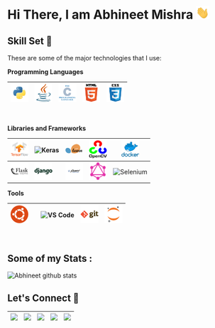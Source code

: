 <h1>Hi There, I am <a>Abhineet Mishra</a> <img  src="https://raw.githubusercontent.com/ABSphreak/ABSphreak/master/gifs/Hi.gif" width="30px"></h1>

## Skill Set :muscle:

These are some of the major technologies that I use:

**Programming Languages**

<img title="Python" alt="Python" width="40px" src="https://raw.githubusercontent.com/github/explore/master/topics/python/python.png" />|<img alt="Java" title="Java" width="40px" src="https://raw.githubusercontent.com/github/explore/master/topics/java/java.png">|<img title="C" alt="C" width="40px" src="https://raw.githubusercontent.com/github/explore/master/topics/c/c.png"> |<img title="HTML" alt="HTML" width="40px" src="https://raw.githubusercontent.com/github/explore/master/topics/html/html.png">| <img title="CSS" alt="CSS" width="40px" src="https://raw.githubusercontent.com/github/explore/master/topics/css/css.png">
|--|--|--|--|--|
<br>

**Libraries and Frameworks**

<img title="TensorFlow" alt="TensorFlow" width="40px" src="https://raw.githubusercontent.com/github/explore/master/topics/tensorflow/tensorflow.png">|<img title="Keras" alt="Keras" width="40px" src="https://upload.wikimedia.org/wikipedia/commons/thumb/a/ae/Keras_logo.svg/240px-Keras_logo.svg.png">|<img title="Scikit-Learn" alt="Scikit Learn" width="40px" src="https://raw.githubusercontent.com/github/explore/master/topics/scikit-learn/scikit-learn.png">|<img title="OpenCV" alt="OpenCV" width="40px" src="https://raw.githubusercontent.com/github/explore/master/topics/opencv/opencv.png">|<img title="Docker" alt="Docker" width="40px" src="https://raw.githubusercontent.com/github/explore/master/topics/docker/docker.png">
|--|--|--|--|--|
<img title="Flask" alt="Flask" width="40px" src="https://raw.githubusercontent.com/github/explore/master/topics/flask/flask.png">|<img title="Django" alt="Django" width="40px" src="https://raw.githubusercontent.com/github/explore/master/topics/django/django.png">|<img title="jQuery" alt="jQuery" width="40px" src="https://raw.githubusercontent.com/github/explore/master/topics/jquery/jquery.png">|<img title="GrahpQL" alt="GraphQL" width="40px" src="https://raw.githubusercontent.com/github/explore/master/topics/graphql/graphql.png">|<img title="Selenium" alt="Selenium" width="40px" src="https://img.icons8.com/color/48/000000/selenium-test-automation.png">


**Tools**

<img title="Ubuntu" alt="Ubuntu" width="40px" src="https://raw.githubusercontent.com/github/explore/master/topics/ubuntu/ubuntu.png">||<img title="VS Code" alt="VS Code" width="40px" src="https://img.icons8.com/fluent/48/000000/visual-studio-code-2019.png">|<img title="git" alt="git" width="40px" src="https://raw.githubusercontent.com/github/explore/master/topics/git/git.png">|<img title="Jupyter Notebook" alt="Jupyter" width="40px" src="https://raw.githubusercontent.com/github/explore/master/topics/jupyter-notebook/jupyter-notebook.png">
|--|--|--|--|--|
<br>

## Some of my Stats :

![Abhineet github stats](https://github-readme-stats.vercel.app/api?username=abhineetmishra64&show_icons=true&theme=tokyonight)
<br>

## Let's Connect :handshake:

<a href="https://www.linkedin.com/in/abhineet-mishra-323b6016b/"><img src="https://cdn2.iconfinder.com/data/icons/social-media-2285/512/1_Linkedin_unofficial_colored_svg-128.png" width="40"></a>|<a href="https://twitter.com/Abhineet64"><img src="https://cdn2.iconfinder.com/data/icons/social-media-2285/512/1_Twitter3_colored_svg-128.png" width="40"></a>|<a href="https://www.facebook.com/abhineet.mishra.35"><img src="https://cdn1.iconfinder.com/data/icons/social-media-2285/512/Colored_Facebook3_svg-128.png" width="40"></a>|<a href="mailto:abhineetmishra64@gmail.com"><img src="https://image.flaticon.com/icons/svg/281/281769.svg" width="40"></a>|<a href="https://www.instagram.com/abhineetmishra64/"><img src="https://cdn2.iconfinder.com/data/icons/social-media-2285/512/1_Instagram_colored_svg_1-128.png" width="40"></a>
|--|--|--|--|--|
